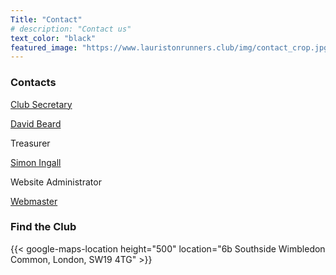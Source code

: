 ```yaml
---
Title: "Contact"
# description: "Contact us"
text_color: "black"
featured_image: "https://www.lauristonrunners.club/img/contact_crop.jpg"
---
```


### Contacts


<u>Club Secretary</u>

[David Beard](secretary@lauristonrunners.club)

Treasurer

[Simon Ingall](treasurer@lauristonrunners.club)

Website Administrator

[Webmaster](webmaster@lauristonrunners.club)

### Find the Club

{{< google-maps-location height="500" location="6b Southside Wimbledon Common, London, SW19 4TG" >}}
